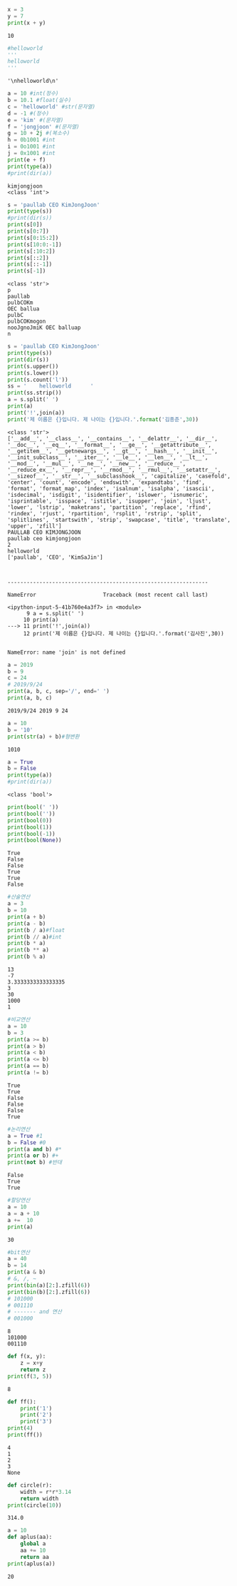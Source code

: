 ```python
x = 3
y = 7
print(x + y)
```

    10



```python
#helloworld
'''
helloworld
'''
```




    '\nhelloworld\n'




```python
a = 10 #int(정수)
b = 10.1 #float(실수)
c = 'helloworld' #str(문자열)
d = -1 #(정수)
e = 'kim' #(문자열)
f = 'jongjoon' #(문자열)
g = 10 + 2j #(복소수)
h = 0b1001 #int
i = 0o1001 #int
j = 0x1001 #int
print(e + f)
print(type(a))
#print(dir(a))
```

    kimjongjoon
    <class 'int'>



```python
s = 'paullab CEO KimJongJoon'
print(type(s))
#print(dir(s))
print(s[0])
print(s[0:7])
print(s[0:15:2])
print(s[10:0:-1])
print(s[:10:2])
print(s[::2])
print(s[::-1])
print(s[-1])
```

    <class 'str'>
    p
    paullab
    pulbCOKm
    OEC ballua
    pulbC
    pulbCOKmogon
    nooJgnoJmiK OEC balluap
    n



```python
s = 'paullab CEO KimJongJoon'
print(type(s))
print(dir(s))
print(s.upper())
print(s.lower())
print(s.count('l'))
ss = '    helloworld      '
print(ss.strip())
a = s.split(' ')
print(a)
print('!',join(a))
print('제 이름은 {}입니다. 제 나이는 {}입니다.'.format('김종준',30))
```

    <class 'str'>
    ['__add__', '__class__', '__contains__', '__delattr__', '__dir__', '__doc__', '__eq__', '__format__', '__ge__', '__getattribute__', '__getitem__', '__getnewargs__', '__gt__', '__hash__', '__init__', '__init_subclass__', '__iter__', '__le__', '__len__', '__lt__', '__mod__', '__mul__', '__ne__', '__new__', '__reduce__', '__reduce_ex__', '__repr__', '__rmod__', '__rmul__', '__setattr__', '__sizeof__', '__str__', '__subclasshook__', 'capitalize', 'casefold', 'center', 'count', 'encode', 'endswith', 'expandtabs', 'find', 'format', 'format_map', 'index', 'isalnum', 'isalpha', 'isascii', 'isdecimal', 'isdigit', 'isidentifier', 'islower', 'isnumeric', 'isprintable', 'isspace', 'istitle', 'isupper', 'join', 'ljust', 'lower', 'lstrip', 'maketrans', 'partition', 'replace', 'rfind', 'rindex', 'rjust', 'rpartition', 'rsplit', 'rstrip', 'split', 'splitlines', 'startswith', 'strip', 'swapcase', 'title', 'translate', 'upper', 'zfill']
    PAULLAB CEO KIMJONGJOON
    paullab ceo kimjongjoon
    2
    helloworld
    ['paullab', 'CEO', 'KimSaJin']



    ---------------------------------------------------------------

    NameError                     Traceback (most recent call last)

    <ipython-input-5-41b760e4a3f7> in <module>
          9 a = s.split(' ')
         10 print(a)
    ---> 11 print('!',join(a))
         12 print('제 이름은 {}입니다. 제 나이는 {}입니다.'.format('김사진',30))


    NameError: name 'join' is not defined



```python
a = 2019
b = 9
c = 24
# 2019/9/24
print(a, b, c, sep='/', end=' ')
print(a, b, c)
```

    2019/9/24 2019 9 24



```python
a = 10 
b = '10'
print(str(a) + b)#형변환
```

    1010



```python
a = True
b = False
print(type(a))
#print(dir(a))
```

    <class 'bool'>



```python
print(bool(' '))
print(bool(''))
print(bool(0))
print(bool(1))
print(bool(-1))
print(bool(None))
```

    True
    False
    False
    True
    True
    False



```python
#산술연산
a = 3
b = 10
print(a + b)
print(a - b)
print(b / a)#float
print(b // a)#int
print(b * a)
print(b ** a)
print(b % a)

```

    13
    -7
    3.3333333333333335
    3
    30
    1000
    1



```python
#비교연산
a = 10
b = 3
print(a >= b)
print(a > b)
print(a < b)
print(a <= b)
print(a == b)
print(a != b)
```

    True
    True
    False
    False
    False
    True



```python
#논리연산
a = True #1
b = False #0
print(a and b) #*
print(a or b) #+
print(not b) #반대
```

    False
    True
    True



```python
#할당연산
a = 10
a = a + 10
a +=  10
print(a)
```

    30



```python
#bit연산
a = 40
b = 14
print(a & b)
# &, /, ~
print(bin(a)[2:].zfill(6))
print(bin(b)[2:].zfill(6))
# 101000
# 001110
# ------- and 연산
# 001000
```

    8
    101000
    001110



```python
def f(x, y):
    z = x+y
    return z
print(f(3, 5))
```

    8



```python
def ff():
    print('1')
    print('2')
    print('3')
print(4)
print(ff())
```

    4
    1
    2
    3
    None



```python
def circle(r):
    width = r*r*3.14
    return width
print(circle(10))
```

    314.0



```python
a = 10
def aplus(aa):
    global a
    aa += 10
    return aa
print(aplus(a))
```

    20

